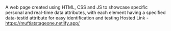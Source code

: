 A web page created using HTML, CSS and JS to showcase specific personal and real-time data attributes, with each element having a specified data-testid attribute for easy identification and testing
Hosted Link - https://muftiatstageone.netlify.app/
